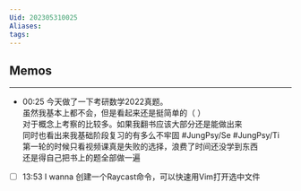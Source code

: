 ```yaml
---
Uid: 202305310025
Aliases: 
tags: 
---
```


## Memos
---
- 00:25 今天做了一下考研数学2022真题。<br>虽然我基本上都不会，但是看起来还是挺简单的（ ）<br>对于概念上考察的比较多。如果我翻书应该大部分还是能做出来<br>同时也看出来我基础阶段复习的有多么不牢固 #JungPsy/Se #JungPsy/Ti<br>第一轮的时候只看视频课真是失败的选择，浪费了时间还没学到东西<br>还是得自己把书上的题全部做一遍
- [ ] 13:53 I wanna 创建一个Raycast命令，可以快速用Vim打开选中文件